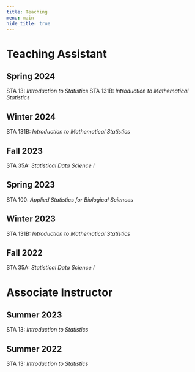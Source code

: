 ```yaml
---
title: Teaching
menu: main
hide_title: true
---
```


# Teaching Assistant

## Spring 2024
STA 13: *Introduction to Statistics*
STA 131B: *Introduction to Mathematical Statistics*

## Winter 2024

STA 131B: *Introduction to Mathematical Statistics*

## Fall 2023

STA 35A: *Statistical Data Science I* 

## Spring 2023

STA 100: *Applied Statistics for Biological Sciences*

## Winter 2023

STA 131B: *Introduction to Mathematical Statistics*

## Fall 2022

STA 35A: *Statistical Data Science I* 

# Associate Instructor

## Summer 2023

STA 13: *Introduction to Statistics*

## Summer 2022

STA 13: *Introduction to Statistics*

